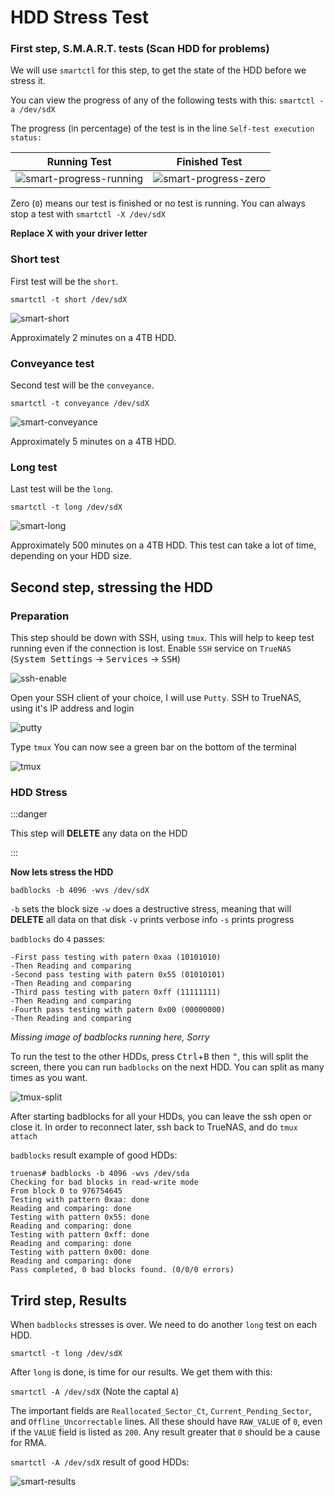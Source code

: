 

# HDD Stress Test

### First step, S.M.A.R.T. tests (Scan HDD for problems)
We will use `smartctl` for this step, to get the state of the HDD before we stress it.

You can view the progress of any of the following tests with this:
`smartctl -a /dev/sdX`

The progress (in percentage) of the test is in the line `Self-test execution status:`

|                                  Running Test                                   |                                         Finished Test                                          |
| :-----------------------------------------------------------------------------: | :--------------------------------------------------------------------------------------------: |
| ![smart-progress-running](img/smart-progress-running.jpg) | ![smart-progress-zero](img/smart-progress-zero.jpg) |


Zero (`0`) means our test is finished or no test is running.
You can always stop a test with `smartctl -X /dev/sdX`

**Replace X with your driver letter**


### Short test
First test will be the `short`.

`smartctl -t short /dev/sdX`

![smart-short](img/smart-short.jpg)

Approximately 2 minutes on a 4TB HDD.

### Conveyance test
Second test will be the `conveyance`.

`smartctl -t conveyance /dev/sdX`

![smart-conveyance](img/smart-conveyance.jpg)

Approximately 5 minutes on a 4TB HDD.

### Long test

Last test will be the `long`.

`smartctl -t long /dev/sdX`

![smart-long](img/smart-long.jpg)

Approximately 500 minutes on a 4TB HDD.
This test can take a lot of time, depending on your HDD size.

## Second step, stressing the HDD
### Preparation
This step should be down with SSH, using `tmux`. This will help to keep test running even if the connection is lost.
Enable `SSH` service on `TrueNAS` (<kbd>System Settings</kbd> -> <kbd>Services</kbd> -> <kbd>SSH</kbd>)

![ssh-enable](img/ssh-enable.jpg)

Open your SSH client of your choice, I will use `Putty`.
SSH to TrueNAS, using it's IP address and login

![putty](img/putty.jpg)

Type `tmux` You can now see a green bar on the bottom of the terminal

![tmux](img/tmux.jpg)

### HDD Stress

:::danger

This step will **DELETE** any data on the HDD

:::

**Now lets stress the HDD**

`badblocks -b 4096 -wvs /dev/sdX`

`-b` sets the block size
`-w` does a destructive stress, meaning that will **DELETE** all data on that disk
`-v` prints verbose info
`-s` prints progress

`badblocks` do `4` passes:

```shell
-First pass testing with patern 0xaa (10101010)
-Then Reading and comparing
-Second pass testing with patern 0x55 (01010101)
-Then Reading and comparing
-Third pass testing with patern 0xff (11111111)
-Then Reading and comparing
-Fourth pass testing with patern 0x00 (00000000)
-Then Reading and comparing
```

<!-- ![badblocks-running](img/badblocks-running.jpg) -->
*Missing image of badblocks running here, Sorry*

To run the test to the other HDDs, press <kbd>Ctrl</kbd>+<kbd>B</kbd> then <kbd>"</kbd>, this will split the screen, there you can run `badblocks` on the next HDD. You can split as many times as you want.

![tmux-split](img/tmux-split.jpg)

After starting badblocks for all your HDDs, you can leave the ssh open or close it. In order to reconnect later, ssh back to TrueNAS, and do `tmux attach`


`badblocks` result example of good HDDs:

```
truenas# badblocks -b 4096 -wvs /dev/sda
Checking for bad blocks in read-write mode
From block 0 to 976754645
Testing with pattern 0xaa: done
Reading and comparing: done
Testing with pattern 0x55: done
Reading and comparing: done
Testing with pattern 0xff: done
Reading and comparing: done
Testing with pattern 0x00: done
Reading and comparing: done
Pass completed, 0 bad blocks found. (0/0/0 errors)
```

## Trird step, Results

When `badblocks` stresses is over. We need to do another `long` test on each HDD.

`smartctl -t long /dev/sdX`

After `long` is done, is time for our results.
We get them with this:

`smartctl -A /dev/sdX` (Note the captal `A`)

The important fields are `Reallocated_Sector_Ct`, `Current_Pending_Sector`, and `Offline_Uncorrectable` lines. All these should have `RAW_VALUE` of `0`, even if the `VALUE` field is listed as `200`. Any result greater that `0` should be a cause for RMA.


`smartctl -A /dev/sdX` result of good HDDs:

![smart-results](img/smart-results.jpg)
